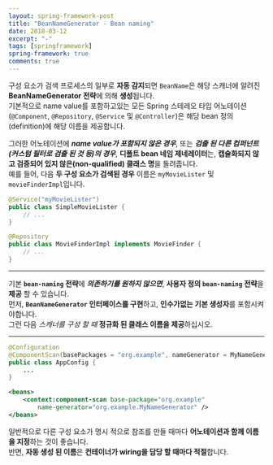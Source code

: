 ```yaml
---
layout: spring-framework-post
title: "BeanNameGenerator - Bean naming"
date: 2018-03-12
excerpt: "-"
tags: [springframework]
spring-framework: true
comments: true
---
```



구성 요소가 검색 프로세스의 일부로 **자동 감지**되면
`BeanName`은 해당 스캐너에 알려진 **BeanNameGenerator 전략**에 의해 **생성**됩니다.  
기본적으로 name value를 포함하고있는 모든 Spring 스테레오 타입 어노테이션
(`@Component`, `@Repository`, `@Service` 및 `@Controller`)은 해당 bean 정의(definition)에 해당 이름을 제공합니다.  

그러한 어노테이션에 ***name value가 포함되지 않은 경우***,
또는 ***검출 된 다른 컴퍼넌트 (커스텀 필터로 검출 된 것 등)의 경우***,
**디폴트 bean 네임 제네레이터**는, **캡슐화되지 않고 검증되어 있지 않은(non-qualified) 클래스 명**을 돌려줍니다.  
예를 들어, 다음 **두 구성 요소가 검색된 경우** 이름은 `myMovieLister` 및 `movieFinderImpl`입니다.  
~~~java
@Service("myMovieLister")
public class SimpleMovieLister { 
    // ...
}
~~~
~~~java
@Repository
public class MovieFinderImpl implements MovieFinder {
    // ...
}
~~~

---
기본 **`bean-naming` 전략**에 ***의존하기를 원하지 않으면***,
**사용자 정의 `bean-naming` 전략**을 **제공** 할 수 있습니다.  
먼저, **`BeanNameGenerator` 인터페이스를 구현**하고,
**인수가없는 기본 생성자**를 포함시켜야합니다.  
그런 다음 *스캐너를 구성 할 때* **정규화 된 클래스 이름을 제공**하십시오.

---
~~~java
@Configuration
@ComponentScan(basePackages = "org.example", nameGenerator = MyNameGenerator.class)
public class AppConfig {
    ...
}
~~~
~~~xml
<beans>
    <context:component-scan base-package="org.example"
        name-generator="org.example.MyNameGenerator" />
</beans>
~~~

일반적으로 다른 구성 요소가 명시 적으로 참조를 만들 때마다
**어노테이션과 함께 이름을 지정**하는 것이 좋습니다.  
반면, **자동 생성 된 이름**은 **컨테이너가 wiring을 담당 할 때마다 적절**합니다.
